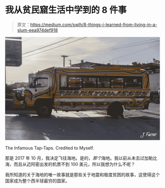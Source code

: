 # 我从贫民窟生活中学到的 8 件事

> 原文：<https://medium.com/swlh/8-things-i-learned-from-living-in-a-slum-eea974def918>

![](img/19caabca3508c41712d3919c815f2c50.png)

The Infamous Tap-Taps. Credited to Myself.

那是 2017 年 10 月，我决定飞往海地。是的，*那个*海地。我以前从未去过加勒比海，而且从迈阿密出发的机票不到 100 美元，所以我想为什么不呢？

我所知道的关于海地的唯一故事就是那些关于地震和极度贫困的故事，这使得这个国家成为整个西半球最穷的国家。